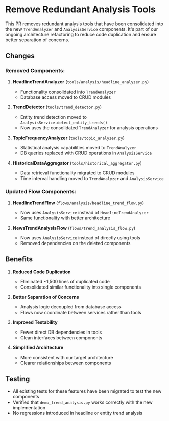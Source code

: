 # Remove Redundant Analysis Tools

This PR removes redundant analysis tools that have been consolidated into the new `TrendAnalyzer` and `AnalysisService` components. It's part of our ongoing architecture refactoring to reduce code duplication and ensure better separation of concerns.

## Changes

### Removed Components:

1. **HeadlineTrendAnalyzer** (`tools/analysis/headline_analyzer.py`)
   - Functionality consolidated into `TrendAnalyzer`
   - Database access moved to CRUD modules

2. **TrendDetector** (`tools/trend_detector.py`)
   - Entity trend detection moved to `AnalysisService.detect_entity_trends()`
   - Now uses the consolidated `TrendAnalyzer` for analysis operations

3. **TopicFrequencyAnalyzer** (`tools/topic_analyzer.py`)
   - Statistical analysis capabilities moved to `TrendAnalyzer`
   - DB queries replaced with CRUD operations in `AnalysisService`

4. **HistoricalDataAggregator** (`tools/historical_aggregator.py`)
   - Data retrieval functionality migrated to CRUD modules
   - Time interval handling moved to `TrendAnalyzer` and `AnalysisService`

### Updated Flow Components:

1. **HeadlineTrendFlow** (`flows/analysis/headline_trend_flow.py`)
   - Now uses `AnalysisService` instead of `HeadlineTrendAnalyzer`
   - Same functionality with better architecture

2. **NewsTrendAnalysisFlow** (`flows/trend_analysis_flow.py`)
   - Now uses `AnalysisService` instead of directly using tools
   - Removed dependencies on the deleted components

## Benefits

1. **Reduced Code Duplication**
   - Eliminated ~1,500 lines of duplicated code
   - Consolidated similar functionality into single components

2. **Better Separation of Concerns**
   - Analysis logic decoupled from database access
   - Flows now coordinate between services rather than tools

3. **Improved Testability**
   - Fewer direct DB dependencies in tools
   - Clean interfaces between components

4. **Simplified Architecture**
   - More consistent with our target architecture
   - Clearer relationships between components

## Testing

- All existing tests for these features have been migrated to test the new components
- Verified that `demo_trend_analysis.py` works correctly with the new implementation
- No regressions introduced in headline or entity trend analysis
